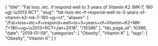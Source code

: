 {
    "title": "Fat loss, etc. if respond well to 3 years of Vitamin K2 (MK-7, 180 ug) \u2013 RCT",
    "slug": "fat-loss-etc-if-respond-well-to-3-years-of-vitamin-k2-mk-7-180-ug-rct",
    "aliases": [
        "/Fat+loss+etc+if+respond+well+to+3+years+of+Vitamin+K2+MK-7+180+ug+\u2013+RCT+Jan+2018",
        "/10386"
    ],
    "tiki_page_id": 10386,
    "date": "2019-01-08",
    "categories": [
        "Obesity",
        "Vitamin K"
    ],
    "tags": [
        "Obesity",
        "Vitamin K"
    ]
}